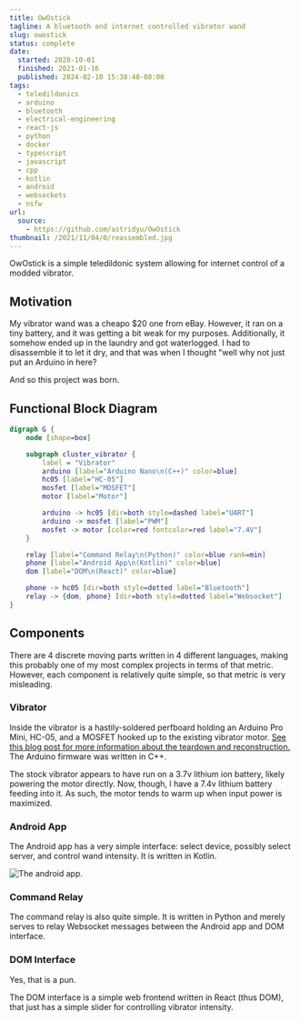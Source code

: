 ```yaml
---
title: OwOstick
tagline: A bluetooth and internet controlled vibrator wand
slug: owostick
status: complete
date:
  started: 2020-10-01
  finished: 2021-01-16
  published: 2024-02-10 15:38:40-08:00
tags:
  - teledildonics
  - arduino
  - bluetooth
  - electrical-engineering
  - react-js
  - python
  - docker
  - typescript
  - javascript
  - cpp
  - kotlin
  - android
  - websockets
  - nsfw
url:
  source:
    - https://github.com/astridyu/OwOstick
thumbnail: /2021/11/04/0/reassembled.jpg
---
```


OwOstick is a simple teledildonic system allowing for internet control of a
modded vibrator.

## Motivation

My vibrator wand was a cheapo $20 one from eBay. However, it ran on a tiny
battery, and it was getting a bit weak for my purposes. Additionally, it somehow
ended up in the laundry and got waterlogged. I had to disassemble it to let it
dry, and that was when I thought "well why not just put an Arduino in here?

And so this project was born.

## Functional Block Diagram

```dot
digraph G {
    node [shape=box]

    subgraph cluster_vibrator {
        label = "Vibrator"
        arduino [label="Arduino Nano\n(C++)" color=blue]
        hc05 [label="HC-05"]
        mosfet [label="MOSFET"]
        motor [label="Motor"]

        arduino -> hc05 [dir=both style=dashed label="UART"]
        arduino -> mosfet [label="PWM"]
        mosfet -> motor [color=red fontcolor=red label="7.4V"]
    }

    relay [label="Command Relay\n(Python)" color=blue rank=min]
    phone [label="Android App\n(Kotlin)" color=blue]
    dom [label="DOM\n(React)" color=blue]

    phone -> hc05 [dir=both style=dotted label="Bluetooth"]
    relay -> {dom, phone} [dir=both style=dotted label="Websocket"]
}
```

## Components

There are 4 discrete moving parts written in 4 different languages, making this
probably one of my most complex projects in terms of that metric. However, each
component is relatively quite simple, so that metric is very misleading.

### Vibrator

Inside the vibrator is a hastily-soldered perfboard holding an Arduino Pro Mini,
HC-05, and a MOSFET hooked up to the existing vibrator motor.
[See this blog post for more information about the teardown and reconstruction.](/2021/11/05/0/vibrator)
The Arduino firmware was written in C++.

The stock vibrator appears to have run on a 3.7v lithium ion battery, likely
powering the motor directly. Now, though, I have a 7.4v lithium battery feeding
into it. As such, the motor tends to warm up when input power is maximized.

### Android App

The Android app has a very simple interface: select device, possibly select
server, and control wand intensity. It is written in Kotlin.

![The android app.](./android-app.png)

### Command Relay

The command relay is also quite simple. It is written in Python and merely
serves to relay Websocket messages between the Android app and DOM interface.

### DOM Interface

Yes, that is a pun.

The DOM interface is a simple web frontend written in React (thus DOM), that
just has a simple slider for controlling vibrator intensity.
